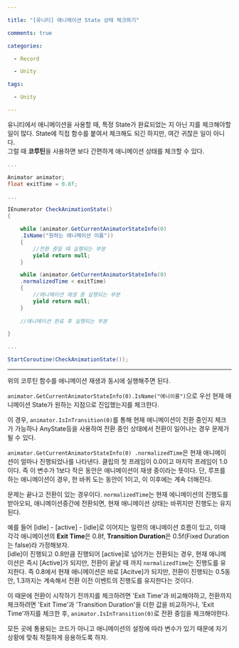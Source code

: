 ```yaml
---

title: "[유니티] 애니메이션 State 상태 체크하기"

comments: true

categories:

  - Record

  - Unity

tags:

  - Unity

---
```


유니티에서 애니메이션을 사용할 때, 특정 State가 완료되었는 지 아닌 지를 체크해야할 일이 많다. State에 직접 함수를 붙여서 체크해도 되긴 하지만, 여간 귀찮은 일이 아니다.  
그럴 때 **코루틴**을 사용하면 보다 간편하게 애니메이션 상태를 체크할 수 있다.  


```cs
...

Animator animator;
float exitTime = 0.8f;

...

IEnumerator CheckAnimationState()
{

	while (animator.GetCurrentAnimatorStateInfo(0)
	.IsName("원하는 애니메이션 이름")) 
	{ 
		//전환 중일 때 실행되는 부분
		yield return null;
	}

	while (animator.GetCurrentAnimatorStateInfo(0)
	.normalizedTime < exitTime)
	{
		//애니메이션 재생 중 실행되는 부분
		yield return null;
	}
	
	//애니메이션 완료 후 실행되는 부분

}

...

StartCoroutine(CheckAnimationState());

```

---

위의 코루틴 함수를 애니메이션 재생과 동시에 실행해주면 된다.  

`animator.GetCurrentAnimatorStateInfo(0).IsName("애니이름")`으로 우선 현재 애니메이션 State가 원하는 지점으로 진입했는지를 체크한다.

이 경우, `animator.IsInTransition(0)`를 통해 현재 애니메이션이 전환 중인지 체크가 가능하나 AnyState등을 사용하여 전환 중인 상태에서 전환이 일어나는 경우 문제가 될 수 있다.

`animator.GetCurrentAnimatorStateInfo(0)
.normalizedTime`은 현재 애니메이션이 얼마나 진행되었나를 나타낸다. 클립의 첫 프레임이 0.0이고 마지막 프레임이 1.0이다. 즉 이 변수가 1보다 작은 동안은 애니메이션이 재생 중이라는 뜻이다. 단, 루프를 하는 애니메이션이 경우, 한 바퀴 도는 동안이 1이고, 이 이후에는 계속 더해진다.


문제는 끝나고 전환이 있는 경우이다.
`normalizedTime`는 현재 에니메이션의 진행도를 받아오되, 애니메이션중간에 전환되면, 현재 애니메이션 상태는 바뀌지만 진행도는 유지된다.

예를 들어 [idle] - [active] - [idle]로 이어지는 일련의 애니메이션 흐름이 있고, 이때 각각 애니메이션의 **Exit Time**은 0.8f, **Transition Duration**은 0.5f(Fixed Duration는 false)라 가정해보자.  
[idle]이 진행되고 0.8만큼 진행되어 [active]로 넘어가는 전환되는 경우, 현재 애니메이션은 즉시 [Active]가 되지만, 전환이 끝날 때 까지 `normalizedTime`는 진행도를 유지한다. 즉 0.8에서 현재 애니메이션은 바로 [Acitve]가 되지만, 전환이 진행되는 0.5동안, 1.3까지는 계속해서 전환 이전 이벤트의 진행도를 유지한다는 것이다.

이 때문에 전환이 시작하기 전까지를 체크하려면 'Exit Time'과 비교해야하고, 전환까지 체크하려면 'Exit Time'과 'Transition Duration'을 더한 값을 비교하거나, 'Exit Time'까지를 체크한 후, `animator.IsInTransition(0)`로 전환 중임을 체크해야한다.


모든 곳에 통용되는 코드가 아니고 애니메이션의 설정에 따라 변수가 있기 때문에 자기 상황에 맞춰 적절하게 응용하도록 하자.
